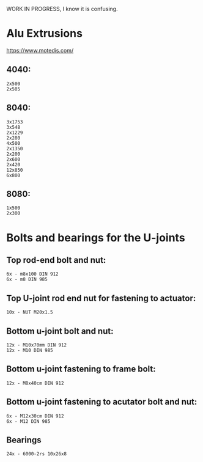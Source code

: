 WORK IN PROGRESS, I know it is confusing.

# Alu Extrusions
https://www.motedis.com/

## 4040:
```
2x500
2x505
```
## 8040:
```
3x1753
3x548
2x1229
2x280
4x500
2x1350
2x200
2x600
2x420
12x850
6x800
```
## 8080:
```
1x500
2x300
```


# Bolts and bearings for the U-joints
## Top rod-end bolt and nut:
```
6x - m8x100 DIN 912
6x - m8 DIN 985
```
## Top U-joint rod end nut for fastening to actuator:
```
10x - NUT M20x1.5
```
## Bottom u-joint bolt and nut:
```
12x - M10x70mm DIN 912
12x - M10 DIN 985
```
## Bottom u-joint fastening to frame bolt:
```
12x - M8x40cm DIN 912
```
## Bottom u-joint fastening to acutator bolt and nut:
```
6x - M12x30cm DIN 912
6x - M12 DIN 985
```
## Bearings
```
24x - 6000-2rs 10x26x8
```
